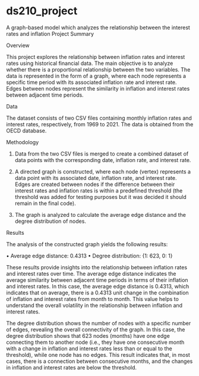 # ds210_project
A graph-based model which analyzes the relationship between the interest rates and inflation
Project Summary

Overview

This project explores the relationship between inflation rates and interest rates using historical financial data. 
The main objective is to analyze whether there is a proportional relationship between the two variables. 
The data is represented in the form of a graph, where each node represents a specific time period with its associated inflation rate and interest rate. 
Edges between nodes represent the similarity in inflation and interest rates between adjacent time periods.

Data

The dataset consists of two CSV files containing monthly inflation rates and interest rates, respectively, from 1969 to 2021. 
The data is obtained from the OECD database.

Methodology

1.	Data from the two CSV files is merged to create a combined dataset of data points with the corresponding date, inflation rate, and interest rate.

2.	A directed graph is constructed, where each node (vertex) represents a data point with its associated date, inflation rate, and interest rate. 
Edges are created between nodes if the difference between their interest rates and inflation rates is within a predefined threshold 
(the threshold was added for testing purposes but it was decided it should remain in the final code).

3.	The graph is analyzed to calculate the average edge distance and the degree distribution of nodes.

Results

The analysis of the constructed graph yields the following results:

•	Average edge distance: 0.4313
•	Degree distribution: {1: 623, 0: 1}

These results provide insights into the relationship between inflation rates and interest rates over time. 
The average edge distance indicates the average similarity between adjacent time periods in terms of their inflation and interest rates. 
In this case, the average edge distance is 0.4313, which indicates that on average, there is a 0.4313 unit change in the combination 
of inflation and interest rates from month to month. This value helps to understand the overall volatility in the relationship between inflation and interest rates.

The degree distribution shows the number of nodes with a specific number of edges, revealing the overall connectivity of the graph. 
In this case, the degree distribution shows that 623 nodes (months) have one edge connecting them to another node 
(i.e., they have one consecutive month with a change in inflation and interest rates less than or equal to the threshold), while one node has no edges. 
This result indicates that, in most cases, there is a connection between consecutive months, and the changes in inflation and interest rates are below the threshold.
